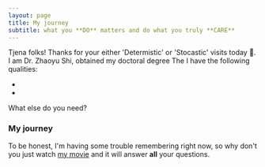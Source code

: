 ```yaml
---
layout: page
title: My journey
subtitle: what you **DO** matters and do what you truly **CARE**
---
```


Tjena folks! Thanks for your either 'Determistic' or 'Stocastic' visits today 🚀. I am Dr. Zhaoyu Shi, obtained my doctoral degree  The  I have the following qualities:

- 
- 

What else do you need?

### My journey

To be honest, I'm having some trouble remembering right now, so why don't you just watch [my movie](https://en.wikipedia.org/wiki/The_Princess_Bride_%28film%29) and it will answer **all** your questions.
